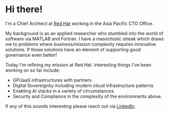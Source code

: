 # Hi there!


I'm a Chief Archtect at [Red Hat](https://redhat.com) working in the Asia Pacific CTO Office.

My background is as an applied researcher who stumbled into the world of software  via MATLAB and Fortran.
I have a masochistic streak which draws me to problems where business/mission complexity requires innovative solutions.
If those solutions have an element of supporting good governance even better!

Today I'm refining my mission at Red Hat. Interesting things I've been working on so far include:

- GPUaaS infrastructures with partners
- Digital Sovereignity including modern cloud infrastructure patterns
- Enabling AI stacks in a variety of circumstances.
- Security and Compliance in the complexity of the environments above.

If any of this sounds interesting please reach out via [LinkedIn](https://www.linkedin.com/in/christopherjbutler/).